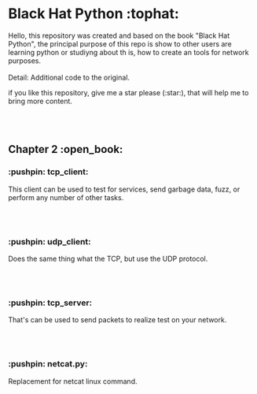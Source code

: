 <div>
<h1> Black Hat Python :tophat:</h1>
<p>Hello, this repository was created and based on the book "Black Hat Python", the principal purpose of this repo is show to other users are learning python or studiyng about th
is, how to create an tools for network purposes.
<br></br>
Detail: Additional code to the original.</p>
<p>if you like this repository, give me a star please (:star:), that will help me to bring more content.</p>
</div>
<br></br>
<h2> Chapter 2 :open_book:</h2>
<h3>:pushpin: tcp_client:</h3>
<p>This client can be used to test for services, send garbage data, fuzz, or perform any number of other tasks.</p>
<br></br>
<h3>:pushpin: udp_client:</h3>
<p>Does the same thing what the TCP, but use the UDP protocol.</p>
<br></br>
<h3> :pushpin: tcp_server:</h3>
<p>That's can be used to send packets to realize test on your network.</p>
<br></br>
<h3>:pushpin: netcat.py:</h3>
<p>Replacement for netcat linux command.</p>
